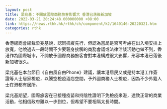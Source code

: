 ```yaml
---
layout: post
title: 梁兆基：不開放國際商務旅客影響大 香港已落後新加坡
date: 2022-03-21 20:24:48.000000000 +08:00
link: https://news.rthk.hk/rthk/ch/component/k2/1640146-20220321.htm
categories: rthk
---
```


香港總商會總裁梁兆基說，認同抗疫先行，但認為當局是否可考慮在出入境安排上放寬，他說過去一段時間不少要親身接觸的商務會議或法律洽談活動也做不到，香港作為國際城市，不開放予國際商務旅客會對本港構成很大影響，形容本港已落後新加坡很久。

梁兆基在本台節目《自由風自由Phone》建議，讓本港居民又或是持本港工作簽證等人士居家檢疫，以騰空檢疫酒店空間，予外國商務人士檢疫，因為不少外籍人士在港都有居所。

梁兆基期望，國際旅客在已接種疫苗和持陰性證明下免檢疫來港，達致正常的商業活動，他相信政府難以一步到位，但希望不要相隔太長時間。
